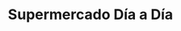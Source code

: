 ---
title: "Supermercado Día a Día"
url: /caracas/supermercado-dia-a-dia-av-san-martin/
shop: supermercado
---
